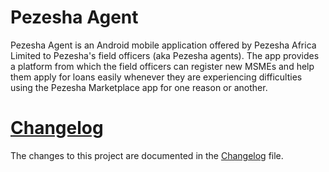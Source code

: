 # Pezesha Agent

Pezesha Agent is an Android mobile application offered by Pezesha Africa Limited to Pezesha's
field officers (aka Pezesha agents). The app provides a platform from which the field officers can
register new MSMEs and help them apply for loans easily whenever they are experiencing
difficulties using the Pezesha Marketplace app for one reason or another.

# [Changelog]

The changes to this project are documented in the [Changelog] file.

[Changelog]: https://bitbucket.org/pezeshaworld/pezesha-agent-android/src/main/CHANGELOG.md
